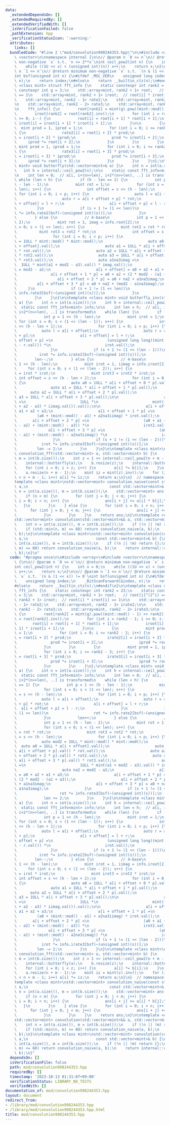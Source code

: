 ```yaml
---
data:
  _extendedDependsOn: []
  _extendedRequiredBy: []
  _extendedVerifiedWith: []
  _isVerificationFailed: false
  _pathExtension: hpp
  _verificationStatusIcon: ':warning:'
  attributes:
    links: []
  bundledCode: "#line 2 \"mod/convolution998244353.hpp\"\n\n#include <array>\n#include\
    \ <vector>\n\nnamespace internal {\n\n// @param n `0 <= n`\n// @return minimum\
    \ non-negative `x` s.t. `n <= 2**x`\nint ceil_pow2(int n) {\n    int x = 0;\n\
    \    while ((1U << x) < (unsigned int)(n)) x++;\n    return x;\n}\n\n// @param\
    \ n `1 <= n`\n// @return minimum non-negative `x` s.t. `(n & (1 << x)) != 0`\n\
    int bsf(unsigned int n) {\n#ifdef _MSC_VER\n    unsigned long index;\n    _BitScanForward(&index,\
    \ n);\n    return index;\n#else\n    return __builtin_ctz(n);\n#endif\n}\n\ntemplate\
    \ <class mint> struct fft_info {\n    static constexpr int rank2 = 23;\n    static\
    \ constexpr int g = 3;\n    std::array<mint, rank2 + 1> root;   // root[i]^(2^i)\
    \ == 1\n    std::array<mint, rank2 + 1> iroot;  // root[i] * iroot[i] == 1\n\n\
    \    std::array<mint, rank2 - 1> rate2;\n    std::array<mint, rank2 - 1> irate2;\n\
    \n    std::array<mint, rank2 - 2> rate3;\n    std::array<mint, rank2 - 2> irate3;\n\
    \n    fft_info() {\n        root[rank2] = mint(g).pow((mint::mod() - 1) >> rank2);\n\
    \        iroot[rank2] = root[rank2].inv();\n        for (int i = rank2 - 1; i\
    \ >= 0; i--) {\n            root[i] = root[i + 1] * root[i + 1];\n           \
    \ iroot[i] = iroot[i + 1] * iroot[i + 1];\n        }\n\n        {\n          \
    \  mint prod = 1, iprod = 1;\n            for (int i = 0; i <= rank2 - 2; i++)\
    \ {\n                rate2[i] = root[i + 2] * prod;\n                irate2[i]\
    \ = iroot[i + 2] * iprod;\n                prod *= iroot[i + 2];\n           \
    \     iprod *= root[i + 2];\n            }\n        }\n        {\n           \
    \ mint prod = 1, iprod = 1;\n            for (int i = 0; i <= rank2 - 3; i++)\
    \ {\n                rate3[i] = root[i + 3] * prod;\n                irate3[i]\
    \ = iroot[i + 3] * iprod;\n                prod *= iroot[i + 3];\n           \
    \     iprod *= root[i + 3];\n            }\n        }\n    }\n};\n\ntemplate <class\
    \ mint> void butterfly(std::vector<mint>& a) {\n    int n = int(a.size());\n \
    \   int h = internal::ceil_pow2(n);\n\n    static const fft_info<mint> info;\n\
    \n    int len = 0;  // a[i, i+(n>>len), i+2*(n>>len), ..] is transformed\n   \
    \ while (len < h) {\n        if (h - len == 1) {\n            int p = 1 << (h\
    \ - len - 1);\n            mint rot = 1;\n            for (int s = 0; s < (1 <<\
    \ len); s++) {\n                int offset = s << (h - len);\n               \
    \ for (int i = 0; i < p; i++) {\n                    auto l = a[i + offset];\n\
    \                    auto r = a[i + offset + p] * rot;\n                    a[i\
    \ + offset] = l + r;\n                    a[i + offset + p] = l - r;\n       \
    \         }\n                if (s + 1 != (1 << len))\n                    rot\
    \ *= info.rate2[bsf(~(unsigned int)(s))];\n            }\n            len++;\n\
    \        } else {\n            // 4-base\n            int p = 1 << (h - len -\
    \ 2);\n            mint rot = 1, imag = info.root[2];\n            for (int s\
    \ = 0; s < (1 << len); s++) {\n                mint rot2 = rot * rot;\n      \
    \          mint rot3 = rot2 * rot;\n                int offset = s << (h - len);\n\
    \                for (int i = 0; i < p; i++) {\n                    auto mod2\
    \ = 1ULL * mint::mod() * mint::mod();\n                    auto a0 = 1ULL * a[i\
    \ + offset].val();\n                    auto a1 = 1ULL * a[i + offset + p].val()\
    \ * rot.val();\n                    auto a2 = 1ULL * a[i + offset + 2 * p].val()\
    \ * rot2.val();\n                    auto a3 = 1ULL * a[i + offset + 3 * p].val()\
    \ * rot3.val();\n                    auto a1na3imag =\n                      \
    \  1ULL * mint(a1 + mod2 - a3).val() * imag.val();\n                    auto na2\
    \ = mod2 - a2;\n                    a[i + offset] = a0 + a2 + a1 + a3;\n     \
    \               a[i + offset + 1 * p] = a0 + a2 + (2 * mod2 - (a1 + a3));\n  \
    \                  a[i + offset + 2 * p] = a0 + na2 + a1na3imag;\n           \
    \         a[i + offset + 3 * p] = a0 + na2 + (mod2 - a1na3imag);\n           \
    \     }\n                if (s + 1 != (1 << len))\n                    rot *=\
    \ info.rate3[bsf(~(unsigned int)(s))];\n            }\n            len += 2;\n\
    \        }\n    }\n}\n\ntemplate <class mint> void butterfly_inv(std::vector<mint>&\
    \ a) {\n    int n = int(a.size());\n    int h = internal::ceil_pow2(n);\n\n  \
    \  static const fft_info<mint> info;\n\n    int len = h;  // a[i, i+(n>>len),\
    \ i+2*(n>>len), ..] is transformed\n    while (len) {\n        if (len == 1) {\n\
    \            int p = 1 << (h - len);\n            mint irot = 1;\n           \
    \ for (int s = 0; s < (1 << (len - 1)); s++) {\n                int offset = s\
    \ << (h - len + 1);\n                for (int i = 0; i < p; i++) {\n         \
    \           auto l = a[i + offset];\n                    auto r = a[i + offset\
    \ + p];\n                    a[i + offset] = l + r;\n                    a[i +\
    \ offset + p] =\n                        (unsigned long long)(mint::mod() + l.val()\
    \ - r.val()) *\n                        irot.val();\n                    ;\n \
    \               }\n                if (s + 1 != (1 << (len - 1)))\n          \
    \          irot *= info.irate2[bsf(~(unsigned int)(s))];\n            }\n    \
    \        len--;\n        } else {\n            // 4-base\n            int p =\
    \ 1 << (h - len);\n            mint irot = 1, iimag = info.iroot[2];\n       \
    \     for (int s = 0; s < (1 << (len - 2)); s++) {\n                mint irot2\
    \ = irot * irot;\n                mint irot3 = irot2 * irot;\n               \
    \ int offset = s << (h - len + 2);\n                for (int i = 0; i < p; i++)\
    \ {\n                    auto a0 = 1ULL * a[i + offset + 0 * p].val();\n     \
    \               auto a1 = 1ULL * a[i + offset + 1 * p].val();\n              \
    \      auto a2 = 1ULL * a[i + offset + 2 * p].val();\n                    auto\
    \ a3 = 1ULL * a[i + offset + 3 * p].val();\n\n                    auto a2na3iimag\
    \ =\n                        1ULL *\n                        mint((mint::mod()\
    \ + a2 - a3) * iimag.val()).val();\n\n                    a[i + offset] = a0 +\
    \ a1 + a2 + a3;\n                    a[i + offset + 1 * p] =\n               \
    \         (a0 + (mint::mod() - a1) + a2na3iimag) * irot.val();\n             \
    \       a[i + offset + 2 * p] =\n                        (a0 + a1 + (mint::mod()\
    \ - a2) + (mint::mod() - a3)) *\n                        irot2.val();\n      \
    \              a[i + offset + 3 * p] =\n                        (a0 + (mint::mod()\
    \ - a1) + (mint::mod() - a2na3iimag)) *\n                        irot3.val();\n\
    \                }\n                if (s + 1 != (1 << (len - 2)))\n         \
    \           irot *= info.irate3[bsf(~(unsigned int)(s))];\n            }\n   \
    \         len -= 2;\n        }\n    }\n}\n\ntemplate <class mint>\nstd::vector<mint>\
    \ convolution_fft(std::vector<mint> a, std::vector<mint> b) {\n    int n = int(a.size()),\
    \ m = int(b.size());\n    int z = 1 << internal::ceil_pow2(n + m - 1);\n    a.resize(z);\n\
    \    internal::butterfly(a);\n    b.resize(z);\n    internal::butterfly(b);\n\
    \    for (int i = 0; i < z; i++) {\n        a[i] *= b[i];\n    }\n    internal::butterfly_inv(a);\n\
    \    a.resize(n + m - 1);\n    mint iz = mint(z).inv();\n    for (int i = 0; i\
    \ < n + m - 1; i++) a[i] *= iz;\n    return a;\n}\n}  // namespace internal\n\n\
    template <class mint>\nstd::vector<mint> convolution_naive(const std::vector<mint>&\
    \ a,\n                                    const std::vector<mint>& b) {\n    int\
    \ n = int(a.size()), m = int(b.size());\n    std::vector<mint> ans(n + m - 1);\n\
    \    if (n < m) {\n        for (int j = 0; j < m; j++) {\n            for (int\
    \ i = 0; i < n; i++) {\n                ans[i + j] += a[i] * b[j];\n         \
    \   }\n        }\n    } else {\n        for (int i = 0; i < n; i++) {\n      \
    \      for (int j = 0; j < m; j++) {\n                ans[i + j] += a[i] * b[j];\n\
    \            }\n        }\n    }\n    return ans;\n}\n\ntemplate <class mint>\n\
    std::vector<mint> convolution(std::vector<mint>&& a, std::vector<mint>&& b) {\n\
    \    int n = int(a.size()), m = int(b.size());\n    if (!n || !m) return {};\n\
    \    if (std::min(n, m) <= 60) return convolution_naive(a, b);\n    return internal::convolution_fft(a,\
    \ b);\n}\n\ntemplate <class mint>\nstd::vector<mint> convolution(const std::vector<mint>&\
    \ a,\n                              const std::vector<mint>& b) {\n    int n =\
    \ int(a.size()), m = int(b.size());\n    if (!n || !m) return {};\n    if (std::min(n,\
    \ m) <= 60) return convolution_naive(a, b);\n    return internal::convolution_fft(a,\
    \ b);\n}\n"
  code: "#pragma once\n\n#include <array>\n#include <vector>\n\nnamespace internal\
    \ {\n\n// @param n `0 <= n`\n// @return minimum non-negative `x` s.t. `n <= 2**x`\n\
    int ceil_pow2(int n) {\n    int x = 0;\n    while ((1U << x) < (unsigned int)(n))\
    \ x++;\n    return x;\n}\n\n// @param n `1 <= n`\n// @return minimum non-negative\
    \ `x` s.t. `(n & (1 << x)) != 0`\nint bsf(unsigned int n) {\n#ifdef _MSC_VER\n\
    \    unsigned long index;\n    _BitScanForward(&index, n);\n    return index;\n\
    #else\n    return __builtin_ctz(n);\n#endif\n}\n\ntemplate <class mint> struct\
    \ fft_info {\n    static constexpr int rank2 = 23;\n    static constexpr int g\
    \ = 3;\n    std::array<mint, rank2 + 1> root;   // root[i]^(2^i) == 1\n    std::array<mint,\
    \ rank2 + 1> iroot;  // root[i] * iroot[i] == 1\n\n    std::array<mint, rank2\
    \ - 1> rate2;\n    std::array<mint, rank2 - 1> irate2;\n\n    std::array<mint,\
    \ rank2 - 2> rate3;\n    std::array<mint, rank2 - 2> irate3;\n\n    fft_info()\
    \ {\n        root[rank2] = mint(g).pow((mint::mod() - 1) >> rank2);\n        iroot[rank2]\
    \ = root[rank2].inv();\n        for (int i = rank2 - 1; i >= 0; i--) {\n     \
    \       root[i] = root[i + 1] * root[i + 1];\n            iroot[i] = iroot[i +\
    \ 1] * iroot[i + 1];\n        }\n\n        {\n            mint prod = 1, iprod\
    \ = 1;\n            for (int i = 0; i <= rank2 - 2; i++) {\n                rate2[i]\
    \ = root[i + 2] * prod;\n                irate2[i] = iroot[i + 2] * iprod;\n \
    \               prod *= iroot[i + 2];\n                iprod *= root[i + 2];\n\
    \            }\n        }\n        {\n            mint prod = 1, iprod = 1;\n\
    \            for (int i = 0; i <= rank2 - 3; i++) {\n                rate3[i]\
    \ = root[i + 3] * prod;\n                irate3[i] = iroot[i + 3] * iprod;\n \
    \               prod *= iroot[i + 3];\n                iprod *= root[i + 3];\n\
    \            }\n        }\n    }\n};\n\ntemplate <class mint> void butterfly(std::vector<mint>&\
    \ a) {\n    int n = int(a.size());\n    int h = internal::ceil_pow2(n);\n\n  \
    \  static const fft_info<mint> info;\n\n    int len = 0;  // a[i, i+(n>>len),\
    \ i+2*(n>>len), ..] is transformed\n    while (len < h) {\n        if (h - len\
    \ == 1) {\n            int p = 1 << (h - len - 1);\n            mint rot = 1;\n\
    \            for (int s = 0; s < (1 << len); s++) {\n                int offset\
    \ = s << (h - len);\n                for (int i = 0; i < p; i++) {\n         \
    \           auto l = a[i + offset];\n                    auto r = a[i + offset\
    \ + p] * rot;\n                    a[i + offset] = l + r;\n                  \
    \  a[i + offset + p] = l - r;\n                }\n                if (s + 1 !=\
    \ (1 << len))\n                    rot *= info.rate2[bsf(~(unsigned int)(s))];\n\
    \            }\n            len++;\n        } else {\n            // 4-base\n\
    \            int p = 1 << (h - len - 2);\n            mint rot = 1, imag = info.root[2];\n\
    \            for (int s = 0; s < (1 << len); s++) {\n                mint rot2\
    \ = rot * rot;\n                mint rot3 = rot2 * rot;\n                int offset\
    \ = s << (h - len);\n                for (int i = 0; i < p; i++) {\n         \
    \           auto mod2 = 1ULL * mint::mod() * mint::mod();\n                  \
    \  auto a0 = 1ULL * a[i + offset].val();\n                    auto a1 = 1ULL *\
    \ a[i + offset + p].val() * rot.val();\n                    auto a2 = 1ULL * a[i\
    \ + offset + 2 * p].val() * rot2.val();\n                    auto a3 = 1ULL *\
    \ a[i + offset + 3 * p].val() * rot3.val();\n                    auto a1na3imag\
    \ =\n                        1ULL * mint(a1 + mod2 - a3).val() * imag.val();\n\
    \                    auto na2 = mod2 - a2;\n                    a[i + offset]\
    \ = a0 + a2 + a1 + a3;\n                    a[i + offset + 1 * p] = a0 + a2 +\
    \ (2 * mod2 - (a1 + a3));\n                    a[i + offset + 2 * p] = a0 + na2\
    \ + a1na3imag;\n                    a[i + offset + 3 * p] = a0 + na2 + (mod2 -\
    \ a1na3imag);\n                }\n                if (s + 1 != (1 << len))\n \
    \                   rot *= info.rate3[bsf(~(unsigned int)(s))];\n            }\n\
    \            len += 2;\n        }\n    }\n}\n\ntemplate <class mint> void butterfly_inv(std::vector<mint>&\
    \ a) {\n    int n = int(a.size());\n    int h = internal::ceil_pow2(n);\n\n  \
    \  static const fft_info<mint> info;\n\n    int len = h;  // a[i, i+(n>>len),\
    \ i+2*(n>>len), ..] is transformed\n    while (len) {\n        if (len == 1) {\n\
    \            int p = 1 << (h - len);\n            mint irot = 1;\n           \
    \ for (int s = 0; s < (1 << (len - 1)); s++) {\n                int offset = s\
    \ << (h - len + 1);\n                for (int i = 0; i < p; i++) {\n         \
    \           auto l = a[i + offset];\n                    auto r = a[i + offset\
    \ + p];\n                    a[i + offset] = l + r;\n                    a[i +\
    \ offset + p] =\n                        (unsigned long long)(mint::mod() + l.val()\
    \ - r.val()) *\n                        irot.val();\n                    ;\n \
    \               }\n                if (s + 1 != (1 << (len - 1)))\n          \
    \          irot *= info.irate2[bsf(~(unsigned int)(s))];\n            }\n    \
    \        len--;\n        } else {\n            // 4-base\n            int p =\
    \ 1 << (h - len);\n            mint irot = 1, iimag = info.iroot[2];\n       \
    \     for (int s = 0; s < (1 << (len - 2)); s++) {\n                mint irot2\
    \ = irot * irot;\n                mint irot3 = irot2 * irot;\n               \
    \ int offset = s << (h - len + 2);\n                for (int i = 0; i < p; i++)\
    \ {\n                    auto a0 = 1ULL * a[i + offset + 0 * p].val();\n     \
    \               auto a1 = 1ULL * a[i + offset + 1 * p].val();\n              \
    \      auto a2 = 1ULL * a[i + offset + 2 * p].val();\n                    auto\
    \ a3 = 1ULL * a[i + offset + 3 * p].val();\n\n                    auto a2na3iimag\
    \ =\n                        1ULL *\n                        mint((mint::mod()\
    \ + a2 - a3) * iimag.val()).val();\n\n                    a[i + offset] = a0 +\
    \ a1 + a2 + a3;\n                    a[i + offset + 1 * p] =\n               \
    \         (a0 + (mint::mod() - a1) + a2na3iimag) * irot.val();\n             \
    \       a[i + offset + 2 * p] =\n                        (a0 + a1 + (mint::mod()\
    \ - a2) + (mint::mod() - a3)) *\n                        irot2.val();\n      \
    \              a[i + offset + 3 * p] =\n                        (a0 + (mint::mod()\
    \ - a1) + (mint::mod() - a2na3iimag)) *\n                        irot3.val();\n\
    \                }\n                if (s + 1 != (1 << (len - 2)))\n         \
    \           irot *= info.irate3[bsf(~(unsigned int)(s))];\n            }\n   \
    \         len -= 2;\n        }\n    }\n}\n\ntemplate <class mint>\nstd::vector<mint>\
    \ convolution_fft(std::vector<mint> a, std::vector<mint> b) {\n    int n = int(a.size()),\
    \ m = int(b.size());\n    int z = 1 << internal::ceil_pow2(n + m - 1);\n    a.resize(z);\n\
    \    internal::butterfly(a);\n    b.resize(z);\n    internal::butterfly(b);\n\
    \    for (int i = 0; i < z; i++) {\n        a[i] *= b[i];\n    }\n    internal::butterfly_inv(a);\n\
    \    a.resize(n + m - 1);\n    mint iz = mint(z).inv();\n    for (int i = 0; i\
    \ < n + m - 1; i++) a[i] *= iz;\n    return a;\n}\n}  // namespace internal\n\n\
    template <class mint>\nstd::vector<mint> convolution_naive(const std::vector<mint>&\
    \ a,\n                                    const std::vector<mint>& b) {\n    int\
    \ n = int(a.size()), m = int(b.size());\n    std::vector<mint> ans(n + m - 1);\n\
    \    if (n < m) {\n        for (int j = 0; j < m; j++) {\n            for (int\
    \ i = 0; i < n; i++) {\n                ans[i + j] += a[i] * b[j];\n         \
    \   }\n        }\n    } else {\n        for (int i = 0; i < n; i++) {\n      \
    \      for (int j = 0; j < m; j++) {\n                ans[i + j] += a[i] * b[j];\n\
    \            }\n        }\n    }\n    return ans;\n}\n\ntemplate <class mint>\n\
    std::vector<mint> convolution(std::vector<mint>&& a, std::vector<mint>&& b) {\n\
    \    int n = int(a.size()), m = int(b.size());\n    if (!n || !m) return {};\n\
    \    if (std::min(n, m) <= 60) return convolution_naive(a, b);\n    return internal::convolution_fft(a,\
    \ b);\n}\n\ntemplate <class mint>\nstd::vector<mint> convolution(const std::vector<mint>&\
    \ a,\n                              const std::vector<mint>& b) {\n    int n =\
    \ int(a.size()), m = int(b.size());\n    if (!n || !m) return {};\n    if (std::min(n,\
    \ m) <= 60) return convolution_naive(a, b);\n    return internal::convolution_fft(a,\
    \ b);\n}"
  dependsOn: []
  isVerificationFile: false
  path: mod/convolution998244353.hpp
  requiredBy: []
  timestamp: '2023-10-13 01:31:07+09:00'
  verificationStatus: LIBRARY_NO_TESTS
  verifiedWith: []
documentation_of: mod/convolution998244353.hpp
layout: document
redirect_from:
- /library/mod/convolution998244353.hpp
- /library/mod/convolution998244353.hpp.html
title: mod/convolution998244353.hpp
---
```

